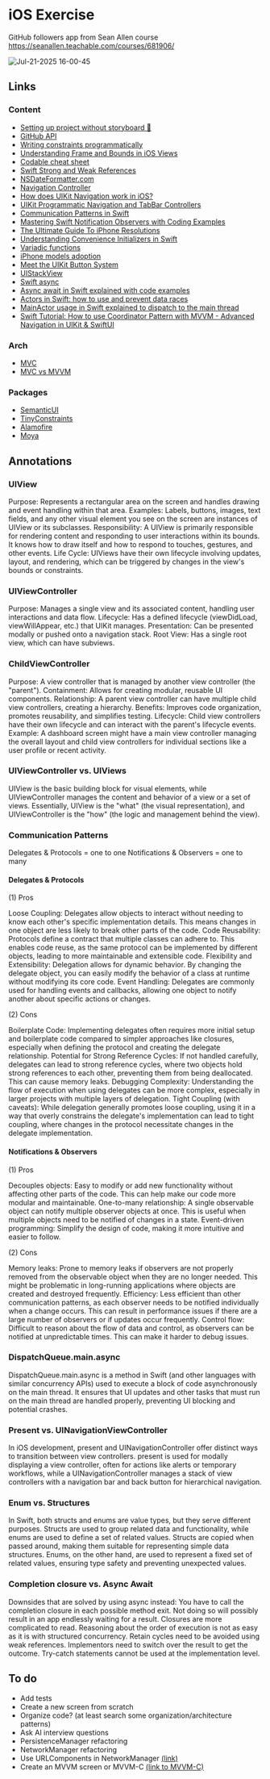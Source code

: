# iOS Exercise

GitHub followers app from Sean Allen course
https://seanallen.teachable.com/courses/681906/

![Jul-21-2025 16-00-45](https://github.com/user-attachments/assets/ad9933a6-251f-4cfc-b2ee-a59dba907c8d)

## Links

### Content

- [Setting up project without storyboard 📱](https://dev.to/markmatute/ios-swift-setting-up-project-without-storyboard-45al)
- [GitHub API](https://docs.github.com/pt/rest?apiVersion=2022-11-28)
- [Writing constraints programmatically](https://www.avanderlee.com/swift/auto-layout-programmatically/)
- [Understanding Frame and Bounds in iOS Views](https://medium.com/@khmannaict13/understanding-frame-and-bounds-in-ios-views-f23255277f56)
- [Codable cheat sheet](https://www.hackingwithswift.com/articles/119/codable-cheat-sheet)
- [Swift Strong and Weak References](https://www.programiz.com/swift-programming/strong-weak-reference)
- [NSDateFormatter.com](https://www.nsdateformatter.com/)
- [Navigation Controller](https://www.youtube.com/watch?v=LbAd2FIlnos)
- [How does UIKit Navigation work in iOS?](https://www.youtube.com/watch?v=qJjZsLpGOnQ)
- [UIKit Programmatic Navigation and TabBar Controllers](https://www.youtube.com/watch?v=c0YSGtFmik8)
- [Communication Patterns in Swift](https://medium.com/@hakanor/communication-patterns-in-swift-0725041ad409)
- [Mastering Swift Notification Observers with Coding Examples](https://vikramios.medium.com/swift-notification-observers-bbc5b86a7781)
- [The Ultimate Guide To iPhone Resolutions](https://www.paintcodeapp.com/news/ultimate-guide-to-iphone-resolutions)
- [Understanding Convenience Initializers in Swift](https://medium.com/@harshaag99/understanding-convenience-initializers-in-swift-a6d169ed3ed1)
- [Variadic functions](https://www.hackingwithswift.com/sixty/5/7/variadic-functions)
- [iPhone models adoption](https://mixpanel.com/trends/#)
- [Meet the UIKit Button System](https://developer.apple.com/videos/play/wwdc2021/10064/)
- [UIStackView](https://developer.apple.com/documentation/uikit/uistackview)
- [Swift async](https://developer.apple.com/videos/wwdc2021/?q=async)
- [Async await in Swift explained with code examples](https://www.avanderlee.com/swift/async-await/)
- [Actors in Swift: how to use and prevent data races](https://www.avanderlee.com/swift/actors/)
- [MainActor usage in Swift explained to dispatch to the main thread](https://www.avanderlee.com/swift/mainactor-dispatch-main-thread/)
- [Swift Tutorial: How to use Coordinator Pattern with MVVM - Advanced Navigation in UIKit & SwiftUI](https://www.youtube.com/watch?v=wpw3l_jTuOo)

### Arch

- [MVC](https://developer.apple.com/library/archive/documentation/General/Conceptual/DevPedia-CocoaCore/MVC.html)
- [MVC vs MVVM](https://www.netguru.com/blog/mvc-vs-mvvm-on-ios-differences-with-examples)

### Packages

- [SemanticUI](https://github.com/cocoacontrols/SemanticUI)
- [TinyConstraints](https://github.com/roberthein/TinyConstraints)
- [Alamofire](https://github.com/Alamofire/Alamofire)
- [Moya](https://github.com/Moya/Moya)

## Annotations

### UIView
Purpose:
Represents a rectangular area on the screen and handles drawing and event handling within that area. 
Examples:
Labels, buttons, images, text fields, and any other visual element you see on the screen are instances of UIView or its subclasses. 
Responsibility:
A UIView is primarily responsible for rendering content and responding to user interactions within its bounds. It knows how to draw itself and how to respond to touches, gestures, and other events. 
Life Cycle:
UIViews have their own lifecycle involving updates, layout, and rendering, which can be triggered by changes in the view's bounds or constraints. 

### UIViewController 
Purpose: Manages a single view and its associated content, handling user interactions and data flow. 
Lifecycle: Has a defined lifecycle (viewDidLoad, viewWillAppear, etc.) that UIKit manages. 
Presentation: Can be presented modally or pushed onto a navigation stack. 
Root View: Has a single root view, which can have subviews. 

### ChildViewController 
Purpose: A view controller that is managed by another view controller (the "parent"). 
Containment: Allows for creating modular, reusable UI components. 
Relationship: A parent view controller can have multiple child view controllers, creating a hierarchy. 
Benefits: Improves code organization, promotes reusability, and simplifies testing. 
Lifecycle: Child view controllers have their own lifecycle and can interact with the parent's lifecycle events. 
Example: A dashboard screen might have a main view controller managing the overall layout and child view controllers for individual sections like a user profile or recent activity. 

### UIViewController vs. UIViews
UIView is the basic building block for visual elements, while UIViewController manages the content and behavior of a view or a set of views. Essentially, UIView is the "what" (the visual representation), and UIViewController is the "how" (the logic and management behind the view). 

### Communication Patterns
Delegates & Protocols = one to one
Notifications & Observers = one to many

#### Delegates & Protocols
(1) Pros

Loose Coupling:
Delegates allow objects to interact without needing to know each other's specific implementation details. This means changes in one object are less likely to break other parts of the code. 
Code Reusability:
Protocols define a contract that multiple classes can adhere to. This enables code reuse, as the same protocol can be implemented by different objects, leading to more maintainable and extensible code. 
Flexibility and Extensibility:
Delegation allows for dynamic behavior. By changing the delegate object, you can easily modify the behavior of a class at runtime without modifying its core code. 
Event Handling:
Delegates are commonly used for handling events and callbacks, allowing one object to notify another about specific actions or changes. 

(2) Cons

Boilerplate Code:
Implementing delegates often requires more initial setup and boilerplate code compared to simpler approaches like closures, especially when defining the protocol and creating the delegate relationship. 
Potential for Strong Reference Cycles:
If not handled carefully, delegates can lead to strong reference cycles, where two objects hold strong references to each other, preventing them from being deallocated. This can cause memory leaks. 
Debugging Complexity:
Understanding the flow of execution when using delegates can be more complex, especially in larger projects with multiple layers of delegation. 
Tight Coupling (with caveats):
While delegation generally promotes loose coupling, using it in a way that overly constrains the delegate's implementation can lead to tight coupling, where changes in the protocol necessitate changes in the delegate implementation. 

#### Notifications & Observers 
(1) Pros

Decouples objects: Easy to modify or add new functionality without affecting other parts of the code. This can help make our code more modular and maintainable.
One-to-many relationship: A single observable object can notify multiple observer objects at once. This is useful when multiple objects need to be notified of changes in a state.
Event-driven programming: Simplify the design of code, making it more intuitive and easier to follow.

(2) Cons

Memory leaks: Prone to memory leaks if observers are not properly removed from the observable object when they are no longer needed. This might be problematic in long-running applications where objects are created and destroyed frequently.
Efficiency: Less efficient than other communication patterns, as each observer needs to be notified individually when a change occurs. This can result in performance issues if there are a large number of observers or if updates occur frequently.
Control flow: Difficult to reason about the flow of data and control, as observers can be notified at unpredictable times. This can make it harder to debug issues.

### DispatchQueue.main.async
DispatchQueue.main.async is a method in Swift (and other languages with similar concurrency APIs) used to execute a block of code asynchronously on the main thread. It ensures that UI updates and other tasks that must run on the main thread are handled properly, preventing UI blocking and potential crashes. 

### Present vs. UINavigationViewController
In iOS development, present and UINavigationController offer distinct ways to transition between view controllers. present is used for modally displaying a view controller, often for actions like alerts or temporary workflows, while a UINavigationController manages a stack of view controllers with a navigation bar and back button for hierarchical navigation. 

### Enum vs. Structures
In Swift, both structs and enums are value types, but they serve different purposes. Structs are used to group related data and functionality, while enums are used to define a set of related values. Structs are copied when passed around, making them suitable for representing simple data structures. Enums, on the other hand, are used to represent a fixed set of related values, ensuring type safety and preventing unexpected values. 

### Completion closure vs. Async Await
Downsides that are solved by using async instead:
You have to call the completion closure in each possible method exit. Not doing so will possibly result in an app endlessly waiting for a result.
Closures are more complicated to read. Reasoning about the order of execution is not as easy as it is with structured concurrency.
Retain cycles need to be avoided using weak references.
Implementors need to switch over the result to get the outcome. Try-catch statements cannot be used at the implementation level.

## To do
- Add tests
- Create a new screen from scratch
- Organize code? (at least search some organization/architecture patterns)
- Ask AI interview questions
- PersistenceManager refactoring
- NetworkManager refactoring 
- Use URLComponents in NetworkManager [(link)](https://www.swiftbysundell.com/articles/constructing-urls-in-swift/)
- Create an MVVM screen or MVVM-C [(link to MVVM-C)](https://www.youtube.com/watch?v=wpw3l_jTuOo)
